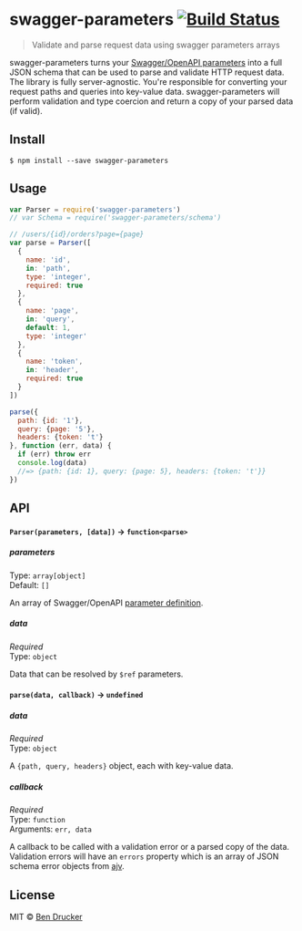 # swagger-parameters [![Build Status](https://travis-ci.org/bendrucker/swagger-parameters.svg?branch=master)](https://travis-ci.org/bendrucker/swagger-parameters)

> Validate and parse request data using swagger parameters arrays

swagger-parameters turns your [Swagger/OpenAPI parameters](https://github.com/OAI/OpenAPI-Specification/blob/master/versions/2.0.md#parameterObject) into a full JSON schema that can be used to parse and validate HTTP request data. The library is fully server-agnostic. You're responsible for converting your request paths and queries into key-value data. swagger-parameters will perform validation and type coercion and return a copy of your parsed data (if valid).

## Install

```
$ npm install --save swagger-parameters
```


## Usage

```js
var Parser = require('swagger-parameters')
// var Schema = require('swagger-parameters/schema')

// /users/{id}/orders?page={page}
var parse = Parser([
  {
    name: 'id',
    in: 'path',
    type: 'integer',
    required: true
  },
  {
    name: 'page',
    in: 'query',
    default: 1,
    type: 'integer'
  },
  {
    name: 'token',
    in: 'header',
    required: true
  }
])

parse({
  path: {id: '1'},
  query: {page: '5'},
  headers: {token: 't'}
}, function (err, data) {
  if (err) throw err
  console.log(data)
  //=> {path: {id: 1}, query: {page: 5}, headers: {token: 't'}}
})
```

## API

#### `Parser(parameters, [data])` -> `function<parse>`

##### parameters

Type: `array[object]`  
Default: `[]`

An array of Swagger/OpenAPI [parameter definition](https://github.com/OAI/OpenAPI-Specification/blob/master/versions/2.0.md#parameters-definitions-object).

##### data

*Required*  
Type: `object`

Data that can be resolved by `$ref` parameters.

#### `parse(data, callback)` -> `undefined`

##### data

*Required*  
Type: `object`

A `{path, query, headers}` object, each with key-value data.

##### callback

*Required*  
Type: `function`  
Arguments: `err, data`

A callback to be called with a validation error or a parsed copy of the data. Validation errors will have an `errors` property which is an array of JSON schema error objects from [ajv](https://github.com/epoberezkin/ajv).


## License

MIT © [Ben Drucker](http://bendrucker.me)
